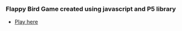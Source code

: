 ### Flappy Bird Game created using javascript and P5 library

- [Play here](https://flappy-bird-pathu-22.netlify.app)
